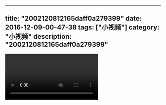 
---
title: "2002120812165daff0a279399"
date: 2016-12-09-00-47-38
tags: ["小视频"]
category: "小视频"
description: "2002120812165daff0a279399"
---
<video src="http://ohtsqip0g.bkt.clouddn.com/2002120812165daff0a279399.mp4" controls="controls"></video>
